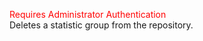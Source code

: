<span style="color:red">Requires Administrator Authentication</span>  
Deletes a statistic group from the repository.